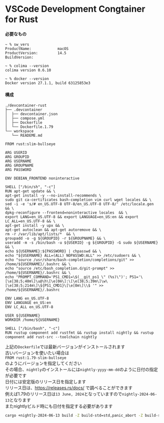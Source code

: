 # VSCode Development Congtainer for Rust

#### 必要なもの
```
~ % sw_vers
ProductName:            macOS
ProductVersion:         14.5
BuildVersion:

~ % colima --version
colima version 0.6.10

~ % docker --version
Docker version 27.1.1, build 63125853e3
```

#### 構成
```
./devcontainer-rust
├── .devcontainer
│  ├── devcontainer.json
│  ├── compose.yml
│  ├── Dockerfile
│  └── Dockerfile.1.79
└── workspace
   └── READEME.md
```

```docker:Dockerfile
FROM rust:slim-bullseye

ARG USERID
ARG GROUPID
ARG USERNAME
ARG GROUPNAME
ARG PASSWORD

ENV DEBIAN_FRONTEND noninteractive

SHELL ["/bin/sh", "-c"]
RUN apt-get update && \
apt-get install -y --no-install-recommends \
sudo git ca-certificates bash-completion vim curl wget locales && \
sed -i -e 's/# en_US.UTF-8 UTF-8/en_US.UTF-8 UTF-8/' /etc/locale.gen && \
dpkg-reconfigure --frontend=noninteractive locales  && \
export LANG=en_US.UTF-8 && export LANGUAGE=en_US:en && export LC_ALL=en_US.UTF-8 && \
apt-get install -y upx && \
apt-get autoclean && apt-get autoremove && \
rm -r /var/lib/apt/lists/*  && \
groupadd -o -g ${GROUPID} -r ${GROUPNAME} && \
useradd -m -s /bin/bash -u ${USERID} -g ${GROUPID} -G sudo ${USERNAME} && \
echo ${USERNAME}:${PASSWORD} | chpasswd && \
echo "${USERNAME} ALL=(ALL) NOPASSWD:ALL" >> /etc/sudoers && \
echo "source /usr/share/bash-completion/completions/git" >> /home/${USERNAME}/.bashrc && \
echo "source /etc/bash_completion.d/git-prompt" >> /home/${USERNAME}/.bashrc && \
echo "PROMPT_COMMAND='PS1_CMD1=\$(__git_ps1 \" (%s)\")'; PS1='\[\e[38;5;40m\]\u@\h\[\e[0m\]:\[\e[38;5;39m\]\w\[\e[38;5;214m\]\${PS1_CMD1}\[\e[0m\]\\$ '" >> /home/${USERNAME}/.bashrc

ENV LANG en_US.UTF-8
ENV LANGUAGE en_US:en
ENV LC_ALL en_US.UTF-8

USER ${USERNAME}
WORKDIR /home/${USERNAME}

SHELL ["/bin/bash", "-c"]
RUN rustup component add rustfmt && rustup install nightly && rustup component add rust-src --toolchain nightly
```

上記の```Dockerfile```では最新バージョンがインストールされます  
古いバージョンを使いたい場合は  
```FROM rust:1.79-slim-bullseye```  
のようにバージョンを指定してください  
その場合、```nightly```のインストールには```nightly-yyyy-mm-dd```のように日付の指定が必要です  
日付には安定版のリリース日を指定します  
リリース日は、https://releases.rs/docs/ で調べることができます  
例えば1.79のリリース日は```13 June, 2024```となっていますので```nightly-2024-06-13```となります  
またnightlyビルド時にも日付を指定する必要があります
```bash
cargo +nightly-2024-06-13 build -Z build-std=std,panic_abort -Z build-std-features=panic_immediate_abort --target aarch64-unknown-linux-gnu --release
```